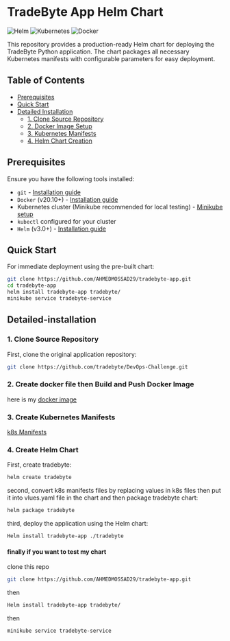 # TradeByte App Helm Chart

![Helm](https://img.shields.io/badge/Helm-3.0+-blue)
![Kubernetes](https://img.shields.io/badge/Kubernetes-1.20+-326CE5)
![Docker](https://img.shields.io/badge/Docker-20.10+-2496ED)

This repository provides a production-ready Helm chart for deploying the TradeByte Python application. The chart packages all necessary Kubernetes manifests with configurable parameters for easy deployment.

## Table of Contents
- [Prerequisites](#prerequisites)
- [Quick Start](#quick-start)
- [Detailed Installation](#detailed-installation)
  - [1. Clone Source Repository](#1-clone-source-repository)
  - [2. Docker Image Setup](#2-docker-image-setup)
  - [3. Kubernetes Manifests](#3-kubernetes-manifests)
  - [4. Helm Chart Creation](#4-helm-chart-creation)

## Prerequisites

Ensure you have the following tools installed:

- `git` - [Installation guide](https://git-scm.com/book/en/v2/Getting-Started-Installing-Git)
- `Docker` (v20.10+) - [Installation guide](https://docs.docker.com/get-docker/)
- Kubernetes cluster (Minikube recommended for local testing) - [Minikube setup](https://minikube.sigs.k8s.io/docs/start/)
- `kubectl` configured for your cluster
- `Helm` (v3.0+) - [Installation guide](https://helm.sh/docs/intro/install/)

## Quick Start

For immediate deployment using the pre-built chart:

```bash
git clone https://github.com/AHMEDMOSSAD29/tradebyte-app.git
cd tradebyte-app
helm install tradebyte-app tradebyte/
minikube service tradebyte-service
```
## Detailed-installation

### 1. Clone Source Repository
First, clone the original application repository:
```bash
git clone https://github.com/tradebyte/DevOps-Challenge.git
```
### 2. Create docker file then Build and Push Docker Image
here is my [docker image](https://hub.docker.com/repository/docker/ahmedmosaad112/tradebyte-app/tags/latest/sha256-5dab5940461efbbae940ab31c08d0eb74d7426608b072957968b4aedcc9436eb)

### 3. Create Kubernetes Manifests
[k8s Manifests](k8s)

### 4. Create Helm Chart
First, create tradebyte:
```bash
helm create tradebyte
```
second, convert k8s manifests files by replacing values in k8s files then put it into vlues.yaml file in the chart and then package tradebyte chart:
```bash
helm package tradebyte
```
third, deploy the application using the Helm chart:
```bash
Helm install tradebyte-app ./tradebyte
```

#### finally if you want to test my chart 
clone this repo 
```bash
git clone https://github.com/AHMEDMOSSAD29/tradebyte-app.git
```
then 
```bash
Helm install tradebyte-app tradebyte/
```
then
```bash
minikube service tradebyte-service
```




